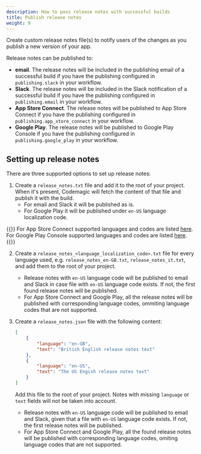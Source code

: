 ```yaml
---
description: How to pass release notes with successful builds
title: Publish release notes
weight: 9
---
```


Create custom release notes file(s) to notify users of the changes as you publish a new version of your app.

Release notes can be published to:

* **email**. The release notes will be included in the publishing email of a successful build if you have the publishing configured in `publishing.slack` in your workflow.
* **Slack**. The release notes will be included in the Slack notification of a successful build if you have the publishing configured in `publishing.email` in your workflow.
* **App Store Connect**. The release notes will be published to App Store Connect if you have the publishing configured in `publishing.app_store_connect` in your workflow.
* **Google Play**. The release notes will be published to Google Play Console if you have the publishing configured in `publishing.google_play` in your workflow.

## Setting up release notes

There are three supported options to set up release notes:

1. Create a `release_notes.txt` file and add it to the root of your project. When it's present, Codemagic will fetch the content of that file and publish it with the build.
    * For email and Slack it will be published as is.
    * For Google Play it will be published under `en-US` language localization code.

{{<notebox>}}
For App Store Connect supported languages and codes are listed [here](https://developer.apple.com/documentation/appstoreconnectapi/betabuildlocalizationcreaterequest/data/attributes). For Google Play Console supported languages and codes are listed [here](https://support.google.com/googleplay/android-developer/table/4419860?hl=en).
{{</notebox>}}

2. Create a `release_notes_<language_localization_code>.txt` file for every language used, e.g. `release_notes_en-GB.txt`, `release_notes_it.txt`, and add them to the root of your project.
    * Release notes with `en-US` language code will be published to email and Slack in case file with `en-US` language code exists. If not, the first found release notes will be published.
    * For App Store Connect and Google Play, all the release notes will be published with corresponding language codes, ommiting language codes that are not supported.

3. Create a `release_notes.json` file with the following content:

    ```json
    [
        {
            "language": "en-GB",
            "text": "British English release notes text"
        },
        {
            "language": "en-US",
            "text": "The US Engish release notes text"
        }
    ]
    ```

    Add this file to the root of your project. Notes with missing `language` or `text` fields will not be taken into account.

    * Release notes with `en-US` language code will be published to email and Slack, given that a file with `en-US` language code exists. If not, the first release notes will be published.
    * For App Store Connect and Google Play, all the found release notes will be published with corresponding language codes, omiting language codes that are not supported.
